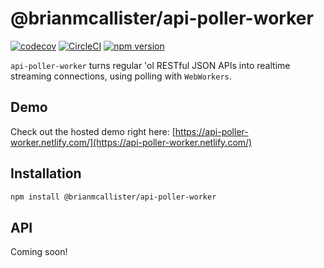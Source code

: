 # @brianmcallister/api-poller-worker

[![codecov](https://codecov.io/gh/brianmcallister/api-poller-worker/branch/master/graph/badge.svg)](https://codecov.io/gh/brianmcallister/api-poller-worker) [![CircleCI](https://circleci.com/gh/brianmcallister/api-poller-worker.svg?style=svg)](https://circleci.com/gh/brianmcallister/api-poller-worker) [![npm version](https://badge.fury.io/js/%40brianmcallister%2Fapi-poller-worker.svg)](https://badge.fury.io/js/%40brianmcallister%2Fapi-poller-worker)

`api-poller-worker` turns regular 'ol RESTful JSON APIs into realtime streaming connections, using polling with `WebWorkers`.

## Demo

Check out the hosted demo right here: [https://api-poller-worker.netlify.com/](https://api-poller-worker.netlify.com/)

## Installation

```sh
npm install @brianmcallister/api-poller-worker
```

## API

Coming soon!
